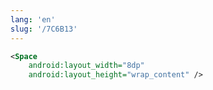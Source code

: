```yaml
---
lang: 'en'
slug: '/7C6B13'
---
```


```xml
<Space
	android:layout_width="8dp"
	android:layout_height="wrap_content" />
```

<head>
  <html lang="en-US"/>
</head>
